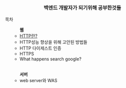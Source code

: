 <div align = "center">
<h3>백엔드 개발자가 되기위해 공부한것들</h2>
</div>
<div>
목차
<ul>
<ul> <b>웹</b>
	<li><a href = "https://github.com/devxb/be-Backend-Dev/blob/main/HTTP%26HTTPS/HTTP.md"> HTTP란?</a></li>
	<li> HTTP성능 향상을 위해 고안된 방법들 </li>
	<li>HTTP 다이제스트 인증</li>
	<li>HTTPS</li>
	<li>What happens search google? </li>
</ul>
<br>
<ul> <b> 서버 </b>
<li>web server와 WAS</li>
</ul>
</ul>
</div>

